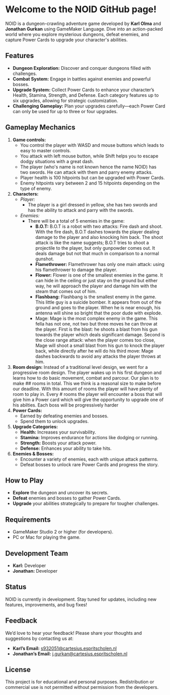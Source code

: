 # Welcome to the NOID GitHub page!

NOID is a dungeon-crawling adventure game developed by **Karl Olma** and **Jonathan Gurkan** using GameMaker Language. Dive into an action-packed world where you explore mysterious dungeons, defeat enemies, and capture Power Cards to upgrade your character's abilities.

## Features

*   **Dungeon Exploration:** Discover and conquer dungeons filled with challenges.
*   **Combat System:** Engage in battles against enemies and powerful bosses.
*   **Upgrade System:** Collect Power Cards to enhance your character’s Health, Stamina, Strength, and Defense. Each category features up to six upgrades, allowing for strategic customization.
*   **Challenging Gameplay:** Plan your upgrades carefully—each Power Card can only be used for up to three or four upgrades.

## Gameplay Mechanics

1.  **Game controls:**
    *   You control the player with WASD and mouse buttons which leads to easy to master controls.
    *   You attack with left mouse button, while Shift helps you to escape dodgy situations with a great dash.
    *   The player (who's name is not known hence the name NOID) has two swords. He can attack with them and parry enemy attacks.
    *   Player health is 100 hitpoints but can be upgraded with Power Cards.
    *   Enemy hitpoints vary between 2 and 15 hitpoints depending on the type of enemy. 
2.  **Characters:**
    *   *Player:*
        *   The player is a girl dressed in yellow, she has two swords and has the ability to attack and parry with the swords.
    *   *Enemies:*
        *   There will be a total of 5 enemies in the game:
            * **B.O.T:** B.O.T is a robot with two attacks: Fire dash and shoot. With the fire dash, B.O.T dashes towards the player dealing damage to the player and also knocking him back. The shoot attack is like the name suggests; B.O.T tries to shoot a projectile to the player, but only gunpowder comes out. It deals damage but not that much in comparison to a normal gunshot.
            * **Flamethrower:** Flamethrower has only one main attack: using his flamethrower to damage the player. 
            * **Flower:** Flower is one of the smallest enemies in the game. It can hide in the ceiling or just stay on the ground but either way, he will approach the player and damage him with the steam that comes out of him. 
            * **Flashbang:** Flashbang is the smallest enemy in the game. This little guy is a suicide bomber. It appears from out of the ground and goes to the player. When he is near enough, his antenna will shine so bright that the poor dude with explode.
            * Mage: Mage is the most complex enemy in the game. This fella has not one, not two but three moves he can throw at the player. First is the blast: he shoots a blast from his gun towards the player which deals significant damage. Second is the close range attack: when the player comes too close, Mage will shoot a small blast from his gun to knock the player back, while directly after he will do his third move: Mage dashes backwards to avoid any attacks the player throws at him.
3.  **Room design:** Instead of a traditional level design, we went for a progressive room design. The player wakes up in his first dungeon and learns how to do basic movement, combat and parcour. Our plan is to make ## rooms in total. This we think is a reasonal size to make before our deadline. With this amount of rooms the player will have plenty of room to play in. Every # rooms the player will encounter a boss that will give him a Power card which will give the opportunity to upgrade one of his abilties. Each boss will be progressively harder
5.  **Power Cards:**
    *   Earned by defeating enemies and bosses.
    *   Spend them to unlock upgrades.
6.  **Upgrade Categories:**
    *   **Health:** Increases your survivability.
    *   **Stamina:** Improves endurance for actions like dodging or running.
    *   **Strength:** Boosts your attack power.
    *   **Defense:** Enhances your ability to take hits.
7.  **Enemies & Bosses:**
    *   Encounter a variety of enemies, each with unique attack patterns.
    *   Defeat bosses to unlock rare Power Cards and progress the story.
    

## How to Play

*   **Explore** the dungeon and uncover its secrets.
*   **Defeat** enemies and bosses to gather Power Cards.
*   **Upgrade** your abilities strategically to prepare for tougher challenges.

## Requirements

*   GameMaker Studio 2 or higher (for developers).
*   PC or Mac for playing the game.

## Development Team

*   **Karl:** Developer
*   **Jonathan:** Developer

## Status

NOID is currently in development. Stay tuned for updates, including new features, improvements, and bug fixes!

## Feedback

We’d love to hear your feedback! Please share your thoughts and suggestions by contacting us at:

*   **Karl’s Email:** s932051@cartesius.espritscholen.nl
*   **Jonathan’s Email:** j.gurkan@cartesius.espritscholen.nl

## License

This project is for educational and personal purposes. Redistribution or commercial use is not permitted without permission from the developers.
